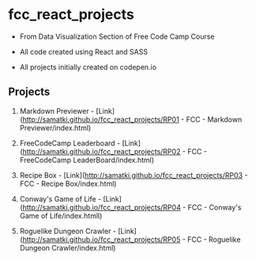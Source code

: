 # fcc_react_projects
- From Data Visualization Section of Free Code Camp Course

- All code created using React and SASS

- All projects initially created on codepen.io

## Projects

1. Markdown Previewer - [Link](http://samatki.github.io/fcc_react_projects/RP01 - FCC - Markdown Previewer/index.html)

2. FreeCodeCamp Leaderboard - [Link](http://samatki.github.io/fcc_react_projects/RP02 - FCC - FreeCodeCamp LeaderBoard/index.html)

3. Recipe Box - [Link](http://samatki.github.io/fcc_react_projects/RP03 - FCC - Recipe Box/index.html)

4. Conway's Game of Life - [Link](http://samatki.github.io/fcc_react_projects/RP04 - FCC - Conway's Game of Life/index.htmll)

5. Roguelike Dungeon Crawler - [Link](http://samatki.github.io/fcc_react_projects/RP05 - FCC - Roguelike Dungeon Crawler/index.html) 
